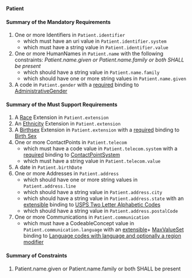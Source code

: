 **Patient**

#### Summary of the Mandatory Requirements
1. One or more  Identifiers  in `Patient.identifier`
   - which must have an  uri value  in `Patient.identifier.system`
   - which must have a  string value  in `Patient.identifier.value`
1. One or more  HumanNames  in `Patient.name`
 with the following constraints: *Patient.name.given  or Patient.name.family or both SHALL be present*
   - which should have a  string value  in `Patient.name.family`
   - which should have one or more  string values  in `Patient.name.given`
1.  A  code  in `Patient.gender`
with a [required](http://hl7.org/fhir/R4/terminologies.html#required)
 binding to [AdministrativeGender](http://hl7.org/fhir/ValueSet/administrative-gender)

#### Summary of the Must Support Requirements
1.  A [Race](StructureDefinition-us-core-race.html) Extension  in `Patient.extension`
1.  An [Ethnicity](StructureDefinition-us-core-ethnicity.html) Extension  in `Patient.extension`
1.  A [Birthsex](StructureDefinition-us-core-birthsex.html) Extension  in `Patient.extension`
with a [required](http://hl7.org/fhir/R4/terminologies.html#required)
 binding to [Birth Sex](ValueSet-birthsex.html)
1. One or more  ContactPoints  in `Patient.telecom`
   - which must have a  code value  in `Patient.telecom.system`
with a [required](http://hl7.org/fhir/R4/terminologies.html#required)
 binding to [ContactPointSystem](http://hl7.org/fhir/ValueSet/contact-point-system)
   - which must have a  string value  in `Patient.telecom.value`
1.  A  date  in `Patient.birthDate`
1. One or more  Addresses  in `Patient.address`
   - which should have one or more  string values  in `Patient.address.line`
   - which should have a  string value  in `Patient.address.city`
   - which should have a  string value  in `Patient.address.state`
with an [extensible](http://hl7.org/fhir/R4/terminologies.html#extensible)
 binding to [USPS Two Letter Alphabetic Codes](ValueSet-us-core-usps-state.html)
   - which should have a  string value  in `Patient.address.postalCode`
1. One or more  Communications  in `Patient.communication`
   - which must have a  CodeableConcept value  in `Patient.communication.language`
with an [extensible](http://hl7.org/fhir/R4/terminologies.html#extensible)\+ [MaxValueSet](general-guidance.html#max-binding)
 binding to [Language codes with language and optionally a region modifier](ValueSet-simple-language.html)

#### Summary of Constraints
1. Patient.name.given  or Patient.name.family or both SHALL be present